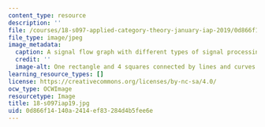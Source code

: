 ```yaml
---
content_type: resource
description: ''
file: /courses/18-s097-applied-category-theory-january-iap-2019/0d866f14140a2414ef83284d4b5fee6e_18-s097iap19.jpg
file_type: image/jpeg
image_metadata:
  caption: A signal flow graph with different types of signal processing units.
  credit: ''
  image-alt: One rectangle and 4 squares connected by lines and curves.
learning_resource_types: []
license: https://creativecommons.org/licenses/by-nc-sa/4.0/
ocw_type: OCWImage
resourcetype: Image
title: 18-s097iap19.jpg
uid: 0d866f14-140a-2414-ef83-284d4b5fee6e
---
```

